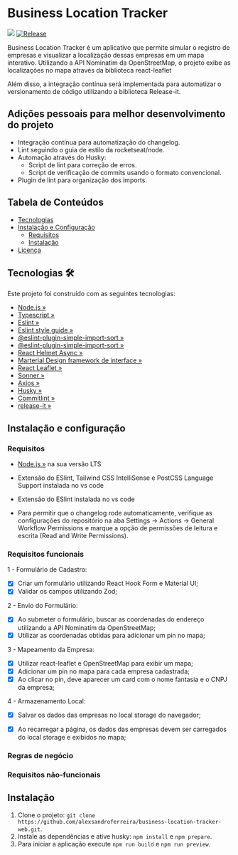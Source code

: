 #  Business Location Tracker 
![](https://github.com/alexsandroferreira/business-location-tracker-web/workflows/CHANGELOG%20Generator/badge.svg)
[![Release](https://img.shields.io/github/v/release/alexsandroferreira/business-location-tracker-web?color=lgreen)](https://github.com/alexsandroferreira/business-location-tracker-web/releases)

Business Location Tracker é um aplicativo que permite simular o registro de empresas e visualizar a localização dessas empresas em um mapa interativo. Utilizando a API Nominatim da OpenStreetMap, o projeto exibe as localizações no mapa através da biblioteca react-leaflet 

Além disso, a integração contínua será implementada para automatizar o versionamento de código utilizando a biblioteca Release-it.

## Adições pessoais para melhor desenvolvimento do projeto

- Integração contínua para automatização do changelog.
- Lint seguindo o guia de estilo da rocketseat/node.
- Automação através do Husky:
    - Script de lint para correção de erros.
    - Script de verificação de commits usando o formato convencional.
- Plugin de lint para organização dos imports.


## Tabela de Conteúdos

- [Tecnologias](#tecnologias)
- [Instalação e Configuração](#instala%C3%A7%C3%A3o-e-configura%C3%A7%C3%A3o)
  - [Requisitos](#requisitos)
  - [Instalação](#instala%C3%A7%C3%A3o)
- [Licença](#licen%C3%A7a)

## Tecnologias 🛠️

Este projeto foi construído com as seguintes tecnologias:

- [Node.js »](https://nodejs.org)
- [Typescript »](https://www.typescriptlang.org)
- [Eslint »](https://eslint.org/docs/latest/)
- [Eslint style guide »](https://github.com/Rocketseat/eslint-config-rocketseat)
- [@eslint-plugin-simple-import-sort »](https://github.com/lydell/eslint-plugin-simple-import-sort)
- [@eslint-plugin-simple-import-sort »](https://github.com/lydell/eslint-plugin-simple-import-sort)
- [React Helmet Async »](https://github.com/staylor/react-helmet-async/)
- [Marterial Design framework de interface »](https://mui.com/material-ui/)
- [React Leaflet »](https://react-leaflet.js.org/)
- [Sonner »](https://sonner.emilkowal.ski/)
- [Axios »](https://axios-http.com/ptbr/docs/intro)
- [Husky »](https://typicode.github.io/husky/)
- [Commitlint »](https://commitlint.js.org/)
- [release-it »](https://github.com/release-it/release-it)

## Instalação e configuração

### Requisitos

- [Node.js »](https://nodejs.org/en/download) na sua versão LTS
- Extensão do ESlint, Tailwind CSS IntelliSense e PostCSS Language Support instalada no vs code

- Extensão do ESlint instalada no vs code

- Para permitir que o changelog rode automaticamente, verifique as configurações do repositório na aba Settings -> Actions -> General Workflow Permissions e marque a opção de permissões de leitura e escrita (Read and Write Permissions).

### Requisitos funcionais
1 - Formulário de Cadastro:
- [x] Criar um formulário utilizando React Hook Form e Material UI;
- [x] Validar os campos utilizando Zod;

2 - Envio do Formulário:
- [x] Ao submeter o formulário, buscar as coordenadas do endereço utilizando a API Nominatim da OpenStreetMap;
- [x] Utilizar as coordenadas obtidas para adicionar um pin no mapa;

3 - Mapeamento da Empresa:
- [x] Utilizar react-leaflet e OpenStreetMap para exibir um mapa;
- [x] Adicionar um pin no mapa para cada empresa cadastrada;
- [x] Ao clicar no pin, deve aparecer um card com o nome fantasia e o CNPJ da empresa;

4 - Armazenamento Local:
- [x] Salvar os dados das empresas no local storage do navegador;
- [x] Ao recarregar a página, os dados das empresas devem ser carregados do local storage
e exibidos no mapa;


### Regras de negócio



### Requisitos não-funcionais


## Instalação

1. Clone o projeto: `git clone https://github.com/alexsandroferreira/business-location-tracker-web.git`.
2. Instale as dependências e ative husky: `npm install` e `npm prepare`.
3. Para iniciar a aplicação execute `npm run build` e `npm run preview`.